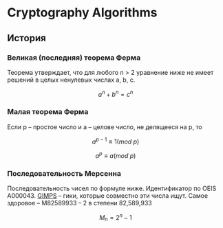# Cryptography Algorithms



## История

### Великая (последняя) теорема Ферма

Теорема утверждает, что для любого n > 2 уравнение ниже не имеет решений в целых ненулевых числах a, b, c.

$$
a^n + b^n = c^n
$$

### Малая теорема Ферма

Если p – простое число и a – целове число, не делящееся на p, то 

$$
a^{p-1}≡1(mod\ p)
$$

$$
a^p ≡ a(mod\ p)
$$

### Последовательность Мерсенна

Последовательность чисел по формуле ниже. Идентификатор по OEIS A000043. [GIMPS](https://www.mersenne.org/) – гики, которые совместно эти числа ищут. Самое здоровое – M82589933 – 2 в степени 82,589,933

$$
M_n = 2^n-1
$$
